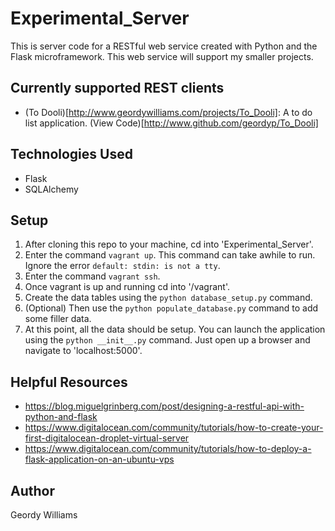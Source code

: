 # Experimental_Server
This is server code for a RESTful web service created with Python and the Flask microframework. This web service will support my smaller projects.

## Currently supported REST clients
* (To Dooli)[http://www.geordywilliams.com/projects/To_Dooli]: A to do list application. (View Code)[http://www.github.com/geordyp/To_Dooli]

## Technologies Used
* Flask
* SQLAlchemy

## Setup
1. After cloning this repo to your machine, cd into 'Experimental_Server'.
2. Enter the command `vagrant up`. This command can take awhile to run. Ignore the error `default: stdin: is not a tty`.
3. Enter the command `vagrant ssh`.
4. Once vagrant is up and running cd into '/vagrant'.
5. Create the data tables using the `python database_setup.py` command.
6. (Optional) Then use the `python populate_database.py` command to add some filler data.
7. At this point, all the data should be setup. You can launch the application using the `python __init__.py` command. Just open up a browser and navigate to 'localhost:5000'.

## Helpful Resources
* https://blog.miguelgrinberg.com/post/designing-a-restful-api-with-python-and-flask
* https://www.digitalocean.com/community/tutorials/how-to-create-your-first-digitalocean-droplet-virtual-server
* https://www.digitalocean.com/community/tutorials/how-to-deploy-a-flask-application-on-an-ubuntu-vps

## Author
Geordy Williams
